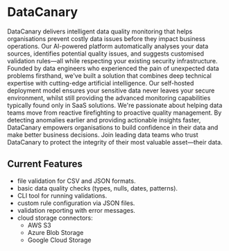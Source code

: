 # DataCanary 

DataCanary delivers intelligent data quality monitoring that helps organisations prevent costly data issues before they impact business operations. Our AI-powered platform automatically analyses your data sources, identifies potential quality issues, and suggests customised validation rules—all while respecting your existing security infrastructure. Founded by data engineers who experienced the pain of unexpected data problems firsthand, we've built a solution that combines deep technical expertise with cutting-edge artificial intelligence. Our self-hosted deployment model ensures your sensitive data never leaves your secure environment, whilst still providing the advanced monitoring capabilities typically found only in SaaS solutions. We're passionate about helping data teams move from reactive firefighting to proactive quality management. By detecting anomalies earlier and providing actionable insights faster, DataCanary empowers organisations to build confidence in their data and make better business decisions. Join leading data teams who trust DataCanary to protect the integrity of their most valuable asset—their data.

## Current Features

- file validation for CSV and JSON formats.
- basic data quality checks (types, nulls, dates, patterns).
- CLI tool for running validations.
- custom rule configuration via JSON files.
- validation reporting with error messages.
- cloud storage connectors:
    - AWS S3
    - Azure Blob Storage
    - Google Cloud Storage
